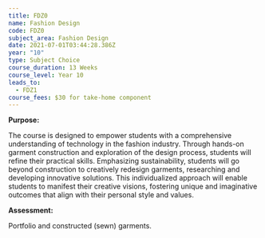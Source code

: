 ```yaml
---
title: FDZ0
name: Fashion Design
code: FDZ0
subject_area: Fashion Design
date: 2021-07-01T03:44:28.386Z
year: "10"
type: Subject Choice
course_duration: 13 Weeks
course_level: Year 10
leads_to:
  - FDZ1
course_fees: $30 for take-home component
---
```

**Purpose:**

The course is designed to empower students with a comprehensive understanding of technology in the fashion industry. Through hands-on garment construction and exploration of the design process, students will refine their practical skills. Emphasizing sustainability, students will go beyond construction to creatively redesign garments, researching and developing innovative solutions. This individualized approach will enable students to manifest their creative visions, fostering unique and imaginative outcomes that align with their personal style and values. 

**Assessment:**

Portfolio and constructed (sewn) garments.